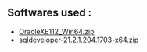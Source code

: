 ## Softwares used :

+ [OracleXE112_Win64.zip](https://bayfiles.com/kaj7x2K0y5/OracleXE112_Win64_zip)
+ [sqldeveloper-21.2.1.204.1703-x64.zip](https://bayfiles.com/Qcj3x2Kdy3/sqldeveloper-21.2.1.204.1703-x64_zip)
